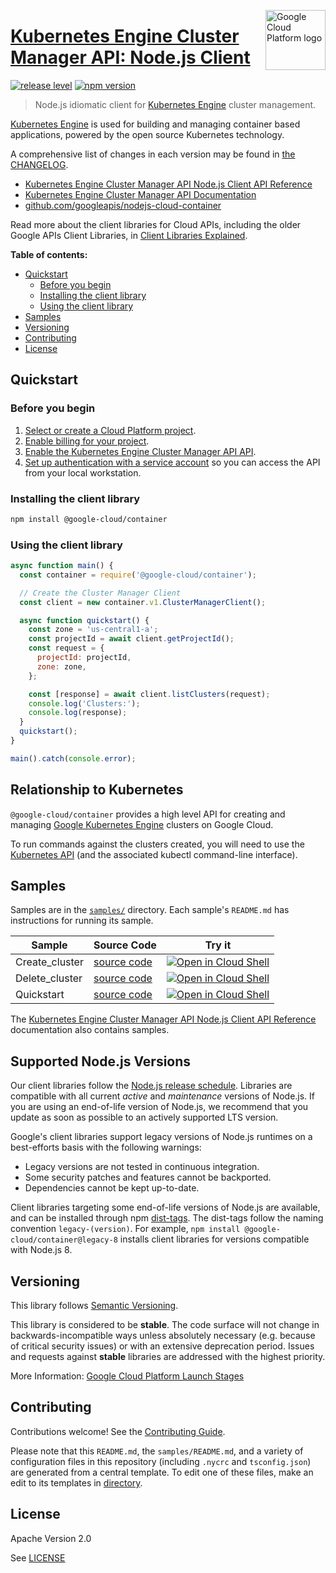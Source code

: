 [//]: # "This README.md file is auto-generated, all changes to this file will be lost."
[//]: # "To regenerate it, use `python -m synthtool`."
<img src="https://avatars2.githubusercontent.com/u/2810941?v=3&s=96" alt="Google Cloud Platform logo" title="Google Cloud Platform" align="right" height="96" width="96"/>

# [Kubernetes Engine Cluster Manager API: Node.js Client](https://github.com/googleapis/nodejs-cloud-container)

[![release level](https://img.shields.io/badge/release%20level-stable-brightgreen.svg?style=flat)](https://cloud.google.com/terms/launch-stages)
[![npm version](https://img.shields.io/npm/v/@google-cloud/container.svg)](https://www.npmjs.org/package/@google-cloud/container)




> Node.js idiomatic client for [Kubernetes Engine][product-docs] cluster management.

[Kubernetes Engine](https://cloud.google.com/kubernetes-engine/docs/) is used for
building and managing container based applications, powered by the open source Kubernetes technology.


A comprehensive list of changes in each version may be found in
[the CHANGELOG](https://github.com/googleapis/nodejs-cloud-container/blob/main/CHANGELOG.md).

* [Kubernetes Engine Cluster Manager API Node.js Client API Reference][client-docs]
* [Kubernetes Engine Cluster Manager API Documentation][product-docs]
* [github.com/googleapis/nodejs-cloud-container](https://github.com/googleapis/nodejs-cloud-container)

Read more about the client libraries for Cloud APIs, including the older
Google APIs Client Libraries, in [Client Libraries Explained][explained].

[explained]: https://cloud.google.com/apis/docs/client-libraries-explained

**Table of contents:**


* [Quickstart](#quickstart)
  * [Before you begin](#before-you-begin)
  * [Installing the client library](#installing-the-client-library)
  * [Using the client library](#using-the-client-library)
* [Samples](#samples)
* [Versioning](#versioning)
* [Contributing](#contributing)
* [License](#license)

## Quickstart

### Before you begin

1.  [Select or create a Cloud Platform project][projects].
1.  [Enable billing for your project][billing].
1.  [Enable the Kubernetes Engine Cluster Manager API API][enable_api].
1.  [Set up authentication with a service account][auth] so you can access the
    API from your local workstation.

### Installing the client library

```bash
npm install @google-cloud/container
```


### Using the client library

```javascript
async function main() {
  const container = require('@google-cloud/container');

  // Create the Cluster Manager Client
  const client = new container.v1.ClusterManagerClient();

  async function quickstart() {
    const zone = 'us-central1-a';
    const projectId = await client.getProjectId();
    const request = {
      projectId: projectId,
      zone: zone,
    };

    const [response] = await client.listClusters(request);
    console.log('Clusters:');
    console.log(response);
  }
  quickstart();
}

main().catch(console.error);

```

## Relationship to Kubernetes

`@google-cloud/container` provides a high level API for creating and managing
[Google Kubernetes Engine](https://cloud.google.com/gke) clusters on Google Cloud.

To run commands against the clusters created, you will need to use the
[Kubernetes API](https://kubernetes.io/docs/reference/using-api/api-overview/)
(and the associated kubectl command-line interface).


## Samples

Samples are in the [`samples/`](https://github.com/googleapis/nodejs-cloud-container/tree/main/samples) directory. Each sample's `README.md` has instructions for running its sample.

| Sample                      | Source Code                       | Try it |
| --------------------------- | --------------------------------- | ------ |
| Create_cluster | [source code](https://github.com/googleapis/nodejs-cloud-container/blob/main/samples/create_cluster.js) | [![Open in Cloud Shell][shell_img]](https://console.cloud.google.com/cloudshell/open?git_repo=https://github.com/googleapis/nodejs-cloud-container&page=editor&open_in_editor=samples/create_cluster.js,samples/README.md) |
| Delete_cluster | [source code](https://github.com/googleapis/nodejs-cloud-container/blob/main/samples/delete_cluster.js) | [![Open in Cloud Shell][shell_img]](https://console.cloud.google.com/cloudshell/open?git_repo=https://github.com/googleapis/nodejs-cloud-container&page=editor&open_in_editor=samples/delete_cluster.js,samples/README.md) |
| Quickstart | [source code](https://github.com/googleapis/nodejs-cloud-container/blob/main/samples/quickstart.js) | [![Open in Cloud Shell][shell_img]](https://console.cloud.google.com/cloudshell/open?git_repo=https://github.com/googleapis/nodejs-cloud-container&page=editor&open_in_editor=samples/quickstart.js,samples/README.md) |



The [Kubernetes Engine Cluster Manager API Node.js Client API Reference][client-docs] documentation
also contains samples.

## Supported Node.js Versions

Our client libraries follow the [Node.js release schedule](https://nodejs.org/en/about/releases/).
Libraries are compatible with all current _active_ and _maintenance_ versions of
Node.js.
If you are using an end-of-life version of Node.js, we recommend that you update
as soon as possible to an actively supported LTS version.

Google's client libraries support legacy versions of Node.js runtimes on a
best-efforts basis with the following warnings:

* Legacy versions are not tested in continuous integration.
* Some security patches and features cannot be backported.
* Dependencies cannot be kept up-to-date.

Client libraries targeting some end-of-life versions of Node.js are available, and
can be installed through npm [dist-tags](https://docs.npmjs.com/cli/dist-tag).
The dist-tags follow the naming convention `legacy-(version)`.
For example, `npm install @google-cloud/container@legacy-8` installs client libraries
for versions compatible with Node.js 8.

## Versioning

This library follows [Semantic Versioning](http://semver.org/).



This library is considered to be **stable**. The code surface will not change in backwards-incompatible ways
unless absolutely necessary (e.g. because of critical security issues) or with
an extensive deprecation period. Issues and requests against **stable** libraries
are addressed with the highest priority.






More Information: [Google Cloud Platform Launch Stages][launch_stages]

[launch_stages]: https://cloud.google.com/terms/launch-stages

## Contributing

Contributions welcome! See the [Contributing Guide](https://github.com/googleapis/nodejs-cloud-container/blob/main/CONTRIBUTING.md).

Please note that this `README.md`, the `samples/README.md`,
and a variety of configuration files in this repository (including `.nycrc` and `tsconfig.json`)
are generated from a central template. To edit one of these files, make an edit
to its templates in
[directory](https://github.com/googleapis/synthtool).

## License

Apache Version 2.0

See [LICENSE](https://github.com/googleapis/nodejs-cloud-container/blob/main/LICENSE)

[client-docs]: https://cloud.google.com/nodejs/docs/reference/container/latest
[product-docs]: https://cloud.google.com/kubernetes-engine
[shell_img]: https://gstatic.com/cloudssh/images/open-btn.png
[projects]: https://console.cloud.google.com/project
[billing]: https://support.google.com/cloud/answer/6293499#enable-billing
[enable_api]: https://console.cloud.google.com/flows/enableapi?apiid=container.googleapis.com
[auth]: https://cloud.google.com/docs/authentication/getting-started
